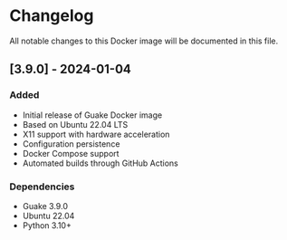 # Changelog
All notable changes to this Docker image will be documented in this file.

## [3.9.0] - 2024-01-04
### Added
- Initial release of Guake Docker image
- Based on Ubuntu 22.04 LTS
- X11 support with hardware acceleration
- Configuration persistence
- Docker Compose support
- Automated builds through GitHub Actions

### Dependencies
- Guake 3.9.0
- Ubuntu 22.04
- Python 3.10+
